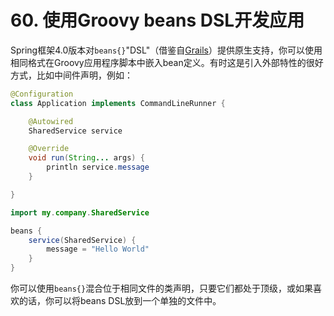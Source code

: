 # 60. 使用Groovy beans DSL开发应用

Spring框架4.0版本对`beans{}`"DSL"（借鉴自[Grails](http://grails.org/)）提供原生支持，你可以使用相同格式在Groovy应用程序脚本中嵌入bean定义。有时这是引入外部特性的很好方式，比如中间件声明，例如：

```java
@Configuration
class Application implements CommandLineRunner {

    @Autowired
    SharedService service

    @Override
    void run(String... args) {
        println service.message
    }

}

import my.company.SharedService

beans {
    service(SharedService) {
        message = "Hello World"
    }
}
```

你可以使用`beans{}`混合位于相同文件的类声明，只要它们都处于顶级，或如果喜欢的话，你可以将beans DSL放到一个单独的文件中。

